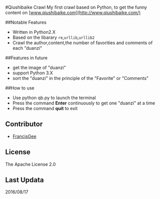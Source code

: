 #Qiushibaike Crawl 
My first crawl based on Python, to get the funny content on [www.qiushibaike.com](http://www.qiushibaike.com/)

##Notable Features

* Written in Python2.X
* Based on the libarary `re`,`urllib`,`urllib2`
* Crawl the author,content,the number of favorities and comments of each "duanzi"

##Features in future
* get the image of "duanzi"
* support Python 3.X
* sort the "duanzi" in the principle of the "Favorite" or "Comments"

##How to use
* Use python qb.py to launch the terminal
* Press the command **Enter** continuously to get one "duanzi" at a time
* Press the command **quit** to exit

## Contributor 
* [FrancisGee](https://github.com/FrancisGee)

## License

The Apache License 2.0

## Last Updata

2016/08/17

